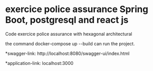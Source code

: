# exercice police assurance Spring Boot, postgresql and react js
Code exercice police assurance with hexagonal architectural


the command docker-compose up --build can run the project. 


*swagger-link: http://localhost:8080/swagger-ui/index.html

*application-link: localhost:3000

